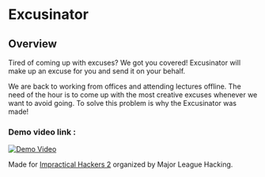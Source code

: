 # Excusinator

## Overview
Tired of coming up with excuses? We got you covered! Excusinator will make up an excuse for you and send it on your behalf.

We are back to working from offices and attending lectures offline. The need of the hour is to come up with the most creative excuses whenever we want to avoid going. To solve this problem is why the Excusinator was made!

### Demo video link :
[![Demo Video](https://img.youtube.com/vi/qz6V76NyMTw/0.jpg)](https://www.youtube.com/watch?v=qz6V76NyMTw)

Made for [Impractical Hackers 2](https://impracticalhackers2.devpost.com/) organized by Major League Hacking.

